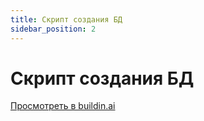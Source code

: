 ```yaml
---
title: Скрипт создания БД
sidebar_position: 2
---
```


# Скрипт создания БД

[Просмотреть в buildin.ai](https://buildin.ai/share/5ce7d587-3af9-4553-b585-9ae5bb36e548?code=5UUVY2)
